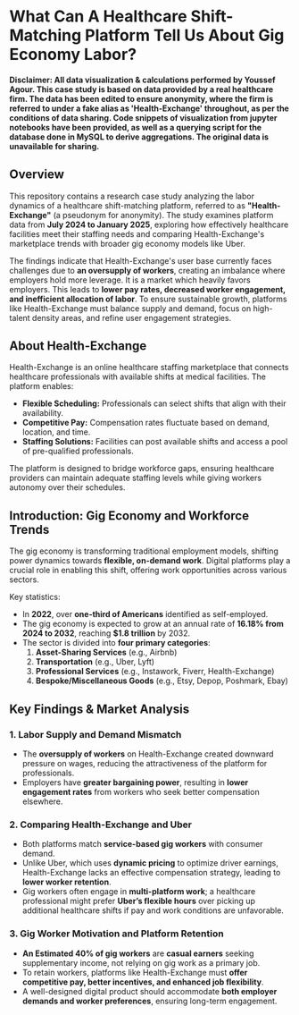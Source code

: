 # **What Can A Healthcare Shift-Matching Platform Tell Us About Gig Economy Labor?**  

#### Disclaimer: All data visualization & calculations performed by Youssef Agour. This case study is based on data provided by a real healthcare firm. The data has been edited to ensure anonymity, where the firm is referred to under a fake alias as 'Health-Exchange' throughout, as per the conditions of data sharing. Code snippets of visualization from jupyter notebooks have been provided, as well as a querying script for the database done in MySQL to derive aggregations. The original data is unavailable for sharing.

## **Overview**  
This repository contains a research case study analyzing the labor dynamics of a healthcare shift-matching platform, referred to as **"Health-Exchange"** (a pseudonym for anonymity). The study examines platform data from **July 2024 to January 2025**, exploring how effectively healthcare facilities meet their staffing needs and comparing Health-Exchange's marketplace trends with broader gig economy models like Uber.  

The findings indicate that Health-Exchange's user base currently faces challenges due to **an oversupply of workers**, creating an imbalance where employers hold more leverage. It is a market which heavily favors employers. This leads to **lower pay rates, decreased worker engagement, and inefficient allocation of labor**. To ensure sustainable growth, platforms like Health-Exchange must balance supply and demand, focus on high-talent density areas, and refine user engagement strategies.  

## **About Health-Exchange**  
Health-Exchange is an online healthcare staffing marketplace that connects healthcare professionals with available shifts at medical facilities. The platform enables:  
- **Flexible Scheduling:** Professionals can select shifts that align with their availability.  
- **Competitive Pay:** Compensation rates fluctuate based on demand, location, and time.  
- **Staffing Solutions:** Facilities can post available shifts and access a pool of pre-qualified professionals.  

The platform is designed to bridge workforce gaps, ensuring healthcare providers can maintain adequate staffing levels while giving workers autonomy over their schedules.  

## **Introduction: Gig Economy and Workforce Trends**  
The gig economy is transforming traditional employment models, shifting power dynamics towards **flexible, on-demand work**. Digital platforms play a crucial role in enabling this shift, offering work opportunities across various sectors.  

Key statistics:  
- In **2022**, over **one-third of Americans** identified as self-employed.  
- The gig economy is expected to grow at an annual rate of **16.18% from 2024 to 2032**, reaching **$1.8 trillion** by 2032.  
- The sector is divided into **four primary categories**:  
  1. **Asset-Sharing Services** (e.g., Airbnb)  
  2. **Transportation** (e.g., Uber, Lyft)  
  3. **Professional Services** (e.g., Instawork, Fiverr, Health-Exchange)  
  4. **Bespoke/Miscellaneous Goods** (e.g., Etsy, Depop, Poshmark, Ebay)  

## **Key Findings & Market Analysis**  
### **1. Labor Supply and Demand Mismatch**  
- The **oversupply of workers** on Health-Exchange created downward pressure on wages, reducing the attractiveness of the platform for professionals.  
- Employers have **greater bargaining power**, resulting in **lower engagement rates** from workers who seek better compensation elsewhere.  

### **2. Comparing Health-Exchange and Uber**  
- Both platforms match **service-based gig workers** with consumer demand.  
- Unlike Uber, which uses **dynamic pricing** to optimize driver earnings, Health-Exchange lacks an effective compensation strategy, leading to **lower worker retention**.  
- Gig workers often engage in **multi-platform work**; a healthcare professional might prefer **Uber’s flexible hours** over picking up additional healthcare shifts if pay and work conditions are unfavorable.  

### **3. Gig Worker Motivation and Platform Retention**  
- **An Estimated 40% of gig workers** are **casual earners** seeking supplementary income, not relying on gig work as a primary job.  
- To retain workers, platforms like Health-Exchange must **offer competitive pay, better incentives, and enhanced job flexibility**.  
- A well-designed digital product should accommodate **both employer demands and worker preferences**, ensuring long-term engagement.  

